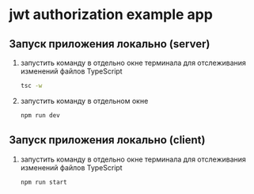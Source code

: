 # jwt authorization example app

## Запуск приложения локально (server)

1. запустить команду в отдельно окне терминала для отслеживания изменений файлов TypeScript
    ```bash
   tsc -w
   ```
2. запустить команду в отдельном окне
    ```bash
   npm run dev
   ```

## Запуск приложения локально (client)

1. запустить команду в отдельно окне терминала для отслеживания изменений файлов TypeScript
    ```bash
   npm run start
   ```